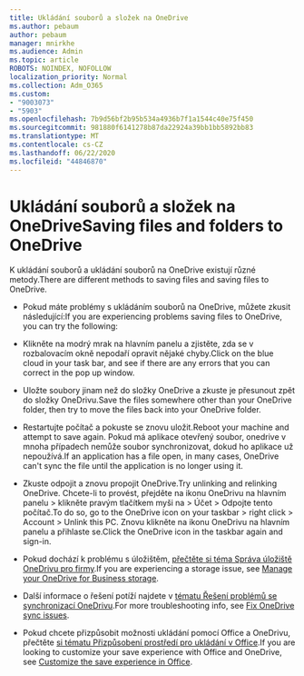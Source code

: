 ```yaml
---
title: Ukládání souborů a složek na OneDrive
ms.author: pebaum
author: pebaum
manager: mnirkhe
ms.audience: Admin
ms.topic: article
ROBOTS: NOINDEX, NOFOLLOW
localization_priority: Normal
ms.collection: Adm_O365
ms.custom:
- "9003073"
- "5903"
ms.openlocfilehash: 7b9d56bf2b95b534a4936b7f1a1544c40e75f450
ms.sourcegitcommit: 981880f6141278b87da22924a39bb1bb5892bb83
ms.translationtype: MT
ms.contentlocale: cs-CZ
ms.lasthandoff: 06/22/2020
ms.locfileid: "44846870"
---
```

# <a name="saving-files-and-folders-to-onedrive"></a><span data-ttu-id="9b9ba-102">Ukládání souborů a složek na OneDrive</span><span class="sxs-lookup"><span data-stu-id="9b9ba-102">Saving files and folders to OneDrive</span></span>

<span data-ttu-id="9b9ba-103">K ukládání souborů a ukládání souborů na OneDrive existují různé metody.</span><span class="sxs-lookup"><span data-stu-id="9b9ba-103">There are different methods to saving files and saving files to OneDrive.</span></span>

- <span data-ttu-id="9b9ba-104">Pokud máte problémy s ukládáním souborů na OneDrive, můžete zkusit následující:</span><span class="sxs-lookup"><span data-stu-id="9b9ba-104">If you are experiencing problems saving files to OneDrive, you can try the following:</span></span>

- <span data-ttu-id="9b9ba-105">Klikněte na modrý mrak na hlavním panelu a zjistěte, zda se v rozbalovacím okně nepodaří opravit nějaké chyby.</span><span class="sxs-lookup"><span data-stu-id="9b9ba-105">Click on the blue cloud in your task bar, and see if there are any errors that you can correct in the pop up window.</span></span>
- <span data-ttu-id="9b9ba-106">Uložte soubory jinam než do složky OneDrive a zkuste je přesunout zpět do složky OneDrivu.</span><span class="sxs-lookup"><span data-stu-id="9b9ba-106">Save the files somewhere other than your OneDrive folder, then try to move the files back into your OneDrive folder.</span></span>
- <span data-ttu-id="9b9ba-107">Restartujte počítač a pokuste se znovu uložit.</span><span class="sxs-lookup"><span data-stu-id="9b9ba-107">Reboot your machine and attempt to save again.</span></span> <span data-ttu-id="9b9ba-108">Pokud má aplikace otevřený soubor, onedrive v mnoha případech nemůže soubor synchronizovat, dokud ho aplikace už nepoužívá.</span><span class="sxs-lookup"><span data-stu-id="9b9ba-108">If an application has a file open, in many cases, OneDrive can't sync the file until the application is no longer using it.</span></span>
- <span data-ttu-id="9b9ba-109">Zkuste odpojit a znovu propojit OneDrive.</span><span class="sxs-lookup"><span data-stu-id="9b9ba-109">Try unlinking and relinking OneDrive.</span></span> <span data-ttu-id="9b9ba-110">Chcete-li to provést, přejděte na ikonu OneDrivu na hlavním panelu > klikněte pravým tlačítkem myši na > Účet > Odpojte tento počítač.</span><span class="sxs-lookup"><span data-stu-id="9b9ba-110">To do so, go to the OneDrive icon on your taskbar > right click > Account > Unlink this PC.</span></span> <span data-ttu-id="9b9ba-111">Znovu klikněte na ikonu OneDrivu na hlavním panelu a přihlaste se.</span><span class="sxs-lookup"><span data-stu-id="9b9ba-111">Click the OneDrive icon in the taskbar again and sign-in.</span></span>
- <span data-ttu-id="9b9ba-112">Pokud dochází k problému s úložištěm, [přečtěte si téma Správa úložiště OneDrivu pro firmy](https://support.microsoft.com/office/31519161-059c-4764-b6f8-f5cd29f7fe68).</span><span class="sxs-lookup"><span data-stu-id="9b9ba-112">If you are experiencing a storage issue, see  [Manage your OneDrive for Business storage](https://support.microsoft.com/office/31519161-059c-4764-b6f8-f5cd29f7fe68).</span></span>
- <span data-ttu-id="9b9ba-113">Další informace o řešení potíží najdete v [tématu Řešení problémů se synchronizací OneDrivu](https://docs.microsoft.com/alchemyinsights/fix-onedrive-sync-issues).</span><span class="sxs-lookup"><span data-stu-id="9b9ba-113">For more troubleshooting info, see  [Fix OneDrive sync issues](https://docs.microsoft.com/alchemyinsights/fix-onedrive-sync-issues).</span></span>  
- <span data-ttu-id="9b9ba-114">Pokud chcete přizpůsobit možnosti ukládání pomocí Office a OneDrivu, přečtěte [si tématu Přizpůsobení prostředí pro ukládání v Office](https://support.microsoft.com/office/786200a7-f5f2-4d26-a3ae-b78c60dd5d3b).</span><span class="sxs-lookup"><span data-stu-id="9b9ba-114">If you are looking to customize your save experience with Office and OneDrive, see  [Customize the save experience in Office](https://support.microsoft.com/office/786200a7-f5f2-4d26-a3ae-b78c60dd5d3b).</span></span>
